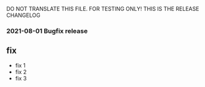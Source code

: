 DO NOT TRANSLATE THIS FILE. FOR TESTING ONLY!
THIS IS THE RELEASE CHANGELOG

### 2021-08-01 Bugfix release

## fix
- fix 1
- fix 2
- fix 3
